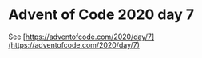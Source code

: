 # Advent of Code 2020 day 7

See [https://adventofcode.com/2020/day/7](https://adventofcode.com/2020/day/7)
